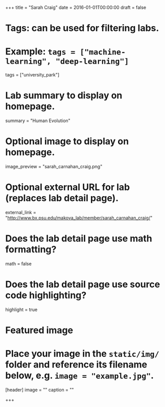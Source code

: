 +++
title = "Sarah Craig"
date = 2016-01-01T00:00:00
draft = false

# Tags: can be used for filtering labs.
# Example: `tags = ["machine-learning", "deep-learning"]`
tags = ["university_park"]

# Lab summary to display on homepage.
summary = "Human Evolution"

# Optional image to display on homepage.
image_preview = "sarah_carnahan_craig.png"

# Optional external URL for lab (replaces lab detail page).
external_link = "http://www.bx.psu.edu/makova_lab/member/sarah_carnahan_craig/"

# Does the lab detail page use math formatting?
math = false

# Does the lab detail page use source code highlighting?
highlight = true

# Featured image
# Place your image in the `static/img/` folder and reference its filename below, e.g. `image = "example.jpg"`.
[header]
image = ""
caption = ""

+++
